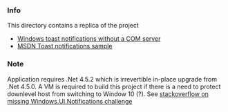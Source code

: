 ### Info
This directory contains a  replica of the project
 * [Windows toast notifications without a COM server](https://www.codeproject.com/Articles/1187127/Windows-toast-notifications-without-a-COM-server)
 * [MSDN Toast notifications sample](https://code.msdn.microsoft.com/windowsapps/toast-notifications-sample-52eeba29)

### Note
Application requires .Net 4.5.2 which is irrevertible in-place upgrade from .Net 4.5.0.
A VM is required to build this project if there is a need to protect downlevel host from switching to Window 10 (?).
See [stackoverflow on missing Windows.UI.Notifications challenge](http://stackoverflow.com/questions/39139369/windows-ui-notifications-is-missing)